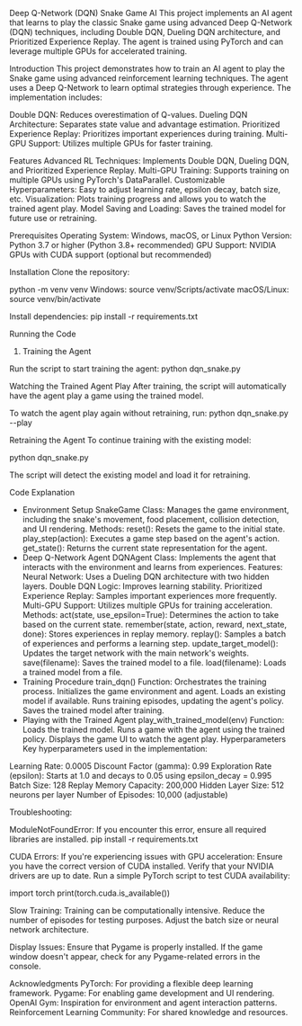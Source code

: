Deep Q-Network (DQN) Snake Game AI
This project implements an AI agent that learns to play the classic Snake game using advanced Deep Q-Network (DQN) techniques, including Double DQN, Dueling DQN architecture, and Prioritized Experience Replay. The agent is trained using PyTorch and can leverage multiple GPUs for accelerated training.

Introduction
This project demonstrates how to train an AI agent to play the Snake game using advanced reinforcement learning techniques. The agent uses a Deep Q-Network to learn optimal strategies through experience. The implementation includes:

Double DQN: Reduces overestimation of Q-values.
Dueling DQN Architecture: Separates state value and advantage estimation.
Prioritized Experience Replay: Prioritizes important experiences during training.
Multi-GPU Support: Utilizes multiple GPUs for faster training.

Features
Advanced RL Techniques: Implements Double DQN, Dueling DQN, and Prioritized Experience Replay.
Multi-GPU Training: Supports training on multiple GPUs using PyTorch's DataParallel.
Customizable Hyperparameters: Easy to adjust learning rate, epsilon decay, batch size, etc.
Visualization: Plots training progress and allows you to watch the trained agent play.
Model Saving and Loading: Saves the trained model for future use or retraining.

Prerequisites
Operating System: Windows, macOS, or Linux
Python Version: Python 3.7 or higher (Python 3.8+ recommended)
GPU Support: NVIDIA GPUs with CUDA support (optional but recommended)

Installation
Clone the repository:

python -m venv venv
Windows: source venv/Scripts/activate
macOS/Linux: source venv/bin/activate

Install dependencies:
pip install -r requirements.txt

Running the Code
1. Training the Agent

Run the script to start training the agent:
python dqn_snake.py

Watching the Trained Agent Play
After training, the script will automatically have the agent play a game using the trained model.

To watch the agent play again without retraining, run:
python dqn_snake.py --play

Retraining the Agent
To continue training with the existing model:

python dqn_snake.py

The script will detect the existing model and load it for retraining.

Code Explanation
- Environment Setup
SnakeGame Class: Manages the game environment, including the snake's movement, food placement, collision detection, and UI rendering.
Methods:
reset(): Resets the game to the initial state.
play_step(action): Executes a game step based on the agent's action.
get_state(): Returns the current state representation for the agent.
- Deep Q-Network Agent
DQNAgent Class: Implements the agent that interacts with the environment and learns from experiences.
Features:
Neural Network: Uses a Dueling DQN architecture with two hidden layers.
Double DQN Logic: Improves learning stability.
Prioritized Experience Replay: Samples important experiences more frequently.
Multi-GPU Support: Utilizes multiple GPUs for training acceleration.
Methods:
act(state, use_epsilon=True): Determines the action to take based on the current state.
remember(state, action, reward, next_state, done): Stores experiences in replay memory.
replay(): Samples a batch of experiences and performs a learning step.
update_target_model(): Updates the target network with the main network's weights.
save(filename): Saves the trained model to a file.
load(filename): Loads a trained model from a file.
- Training Procedure
train_dqn() Function: Orchestrates the training process.
Initializes the game environment and agent.
Loads an existing model if available.
Runs training episodes, updating the agent's policy.
Saves the trained model after training.
-  Playing with the Trained Agent
play_with_trained_model(env) Function:
Loads the trained model.
Runs a game with the agent using the trained policy.
Displays the game UI to watch the agent play.
Hyperparameters
Key hyperparameters used in the implementation:

Learning Rate: 0.0005
Discount Factor (gamma): 0.99
Exploration Rate (epsilon):
Starts at 1.0 and decays to 0.05 using epsilon_decay = 0.995
Batch Size: 128
Replay Memory Capacity: 200,000
Hidden Layer Size: 512 neurons per layer
Number of Episodes: 10,000 (adjustable)


Troubleshooting:

ModuleNotFoundError: If you encounter this error, ensure all required libraries are installed.
pip install -r requirements.txt

CUDA Errors: If you're experiencing issues with GPU acceleration:
Ensure you have the correct version of CUDA installed.
Verify that your NVIDIA drivers are up to date.
Run a simple PyTorch script to test CUDA availability:

import torch
print(torch.cuda.is_available())

Slow Training: Training can be computationally intensive.
Reduce the number of episodes for testing purposes.
Adjust the batch size or neural network architecture.

Display Issues:
Ensure that Pygame is properly installed.
If the game window doesn't appear, check for any Pygame-related errors in the console.

Acknowledgments
PyTorch: For providing a flexible deep learning framework.
Pygame: For enabling game development and UI rendering.
OpenAI Gym: Inspiration for environment and agent interaction patterns.
Reinforcement Learning Community: For shared knowledge and resources.
